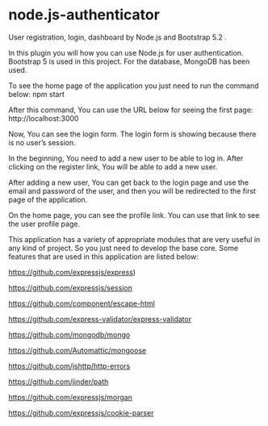 # node.js-authenticator
User registration, login, dashboard by Node.js and Bootstrap 5.2 .

In this plugin you will how you can use Node.js for user authentication. Bootstrap 5 is used in this project. 
For the database, MongoDB has been used. 

To see the home page of the application you just need to run the command below: 
npm start

After this command, You can use the URL below for seeing the first page: 
http://localhost:3000

Now, You can see the login form. The login form is showing because there is no user’s session. 

In the beginning, You need to add a new user to be able to log in. After clicking on the register link, You will be able to add a new user. 

After adding a new user, You can get back to the login page and use the email and password of the user, and then you will be redirected to the first page of the application.

On the home page, you can see the profile link. You can use that link to see the user profile page. 

This application has a variety of appropriate modules that are very useful in any kind of project. So you just need to develop the base core. Some features that are used in this application are listed below: 

https://github.com/expressjs/express)

https://github.com/expressjs/session

https://github.com/component/escape-html

https://github.com/express-validator/express-validator

https://github.com/mongodb/mongo

https://github.com/Automattic/mongoose

https://github.com/jshttp/http-errors

https://github.com/jinder/path

https://github.com/expressjs/morgan

https://github.com/expressjs/cookie-parser







